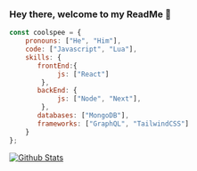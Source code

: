 ### Hey there, welcome to my ReadMe 👋

```javascript
const coolspee = {
    pronouns: ["He", "Him"],
    code: ["Javascript", "Lua"],
    skills: {
       frontEnd:{
            js: ["React"]
        },
       backEnd: {
            js: ["Node", "Next"],
        },
       databases: ["MongoDB"],
       frameworks: ["GraphQL", "TailwindCSS"]
    }
};
```

[![Github Stats](https://github-readme-stats.vercel.app/api/?username=coolspee&count_private=true&show_icons=true&custom_title=coolspee&hide=prs,issues)](https://github.com/coolspee)
